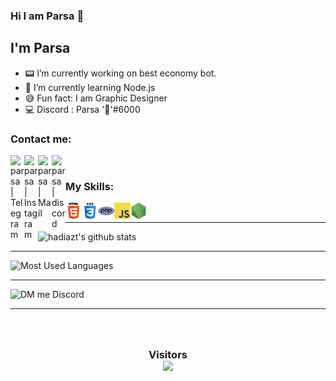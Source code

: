 ### Hi I am Parsa 👋

## I'm Parsa
- 📟 I’m currently working on best economy bot.
- 🔬 I’m currently learning  Node.js
- 😅 Fun fact: I am Graphic Designer
- 💻 Discord : Parsa '🎄'#6000


### Contact me:


[<img align="left" alt="parsa | Telegram" width="22px" src="https://cdn.jsdelivr.net/npm/simple-icons@v3/icons/telegram.svg" />][telegram]
[<img align="left" alt="parsa | Instagram" width="22px" src="https://cdn.jsdelivr.net/npm/simple-icons@v3/icons/instagram.svg" />][instagram]
[<img align="left" alt="parsa | Mail" width="22px" src="https://cdn.jsdelivr.net/npm/simple-icons@3.4.1/icons/protonmail.svg" />][mail]
[<img align="left" alt="parsa | discord" width="22px" src="https://cdn.jsdelivr.net/npm/simple-icons@v3/icons/discord.svg" />][discord]

<br />

### My Skills:

[<img align="left" alt="HTML" title="HTML" width="26px" src="https://raw.githubusercontent.com/github/explore/80688e429a7d4ef2fca1e82350fe8e3517d3494d/topics/html/html.png" />][github]
[<img align="left" alt="CSS" title="CSS" width="26px" src="https://raw.githubusercontent.com/github/explore/80688e429a7d4ef2fca1e82350fe8e3517d3494d/topics/css/css.png" />][github]
[<img align="left" alt="PHP" title="PHP" width="26px" src="https://raw.githubusercontent.com/github/explore/80688e429a7d4ef2fca1e82350fe8e3517d3494d/topics/php/php.png" />][github]
[<img align="left" alt="JavaScript" title="JavaScript" width="26px" src="https://raw.githubusercontent.com/github/explore/80688e429a7d4ef2fca1e82350fe8e3517d3494d/topics/javascript/javascript.png" />][github]
[<img align="left" alt="Node.js" title="Node.js" width="26px" src="https://raw.githubusercontent.com/github/explore/80688e429a7d4ef2fca1e82350fe8e3517d3494d/topics/nodejs/nodejs.png" />][github]

<br />

---

![hadiazt's github stats](https://github-readme-stats.vercel.app/api?username=hadiazt&show_icons=true&theme=radical)

---

![Most Used Languages](https://github-readme-stats.vercel.app/api/top-langs/?username=hadiazt&layout=compact&theme=radical)

---

![DM me Discord](https://discord.c99.nl/widget/theme-2/490519932292038659.png)
    
[github]: https://github.com/hadiazt
[Instagram]: https://www.instagram.com/hadi._.azt/
[Telegram]: https://t.me/hadiazt
[Mail]: mailto:azarihadi81@gmail.com
[discord]: https://discord.bio/p/hadiaz

---

<h3 align="center"> 
<br>
<br>
Visitors<br>
<img src="https://profile-counter.glitch.me/hadiazt/count.svg" />
</h3>
<br>
<br>  
